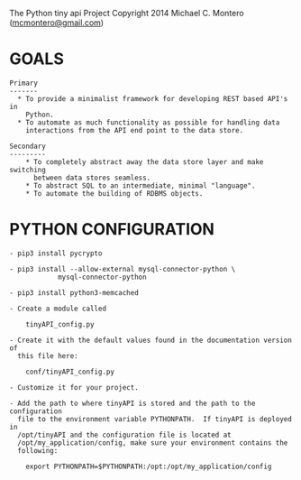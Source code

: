 The Python tiny api Project
Copyright 2014 Michael C. Montero (mcmontero@gmail.com)

GOALS
=====

    Primary
    -------
      * To provide a minimalist framework for developing REST based API's in
        Python.
      * To automate as much functionality as possible for handling data
        interactions from the API end point to the data store.

    Secondary
    ---------
        * To completely abstract away the data store layer and make switching
          between data stores seamless.
        * To abstract SQL to an intermediate, minimal "language".
        * To automate the building of RDBMS objects.

PYTHON CONFIGURATION
====================

    - pip3 install pycrypto

    - pip3 install --allow-external mysql-connector-python \
                mysql-connector-python

    - pip3 install python3-memcached

    - Create a module called

        tinyAPI_config.py

    - Create it with the default values found in the documentation version of
      this file here:

        conf/tinyAPI_config.py

    - Customize it for your project.

    - Add the path to where tinyAPI is stored and the path to the configuration
      file to the environment variable PYTHONPATH.  If tinyAPI is deployed in
      /opt/tinyAPI and the configuration file is located at
      /opt/my_application/config, make sure your environment contains the
      following:

        export PYTHONPATH=$PYTHONPATH:/opt:/opt/my_application/config

